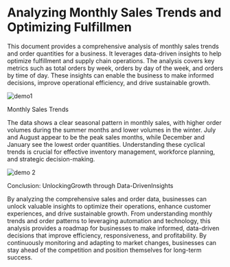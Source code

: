# Analyzing Monthly Sales Trends and Optimizing Fulfillmen

This document provides a comprehensive analysis of monthly sales trends and order quantities for a business. It leverages data-driven insights to help optimize fulfillment and supply chain operations. The analysis covers key metrics such as total orders by week, orders by day of the week, and orders by time of day. These insights can enable the business to make informed decisions, improve operational efficiency, and drive sustainable growth.

![demo1](https://github.com/user-attachments/assets/17256102-2b8f-4739-81fe-2081f831a5fb)

Monthly Sales Trends

The data shows a clear seasonal pattern in monthly sales, with higher order volumes during the summer months and lower volumes in the winter. July and August appear to be the peak sales months, while December and January see the lowest order quantities. Understanding these cyclical trends is crucial for effective inventory management, workforce planning, and strategic decision-making.

![demo 2](https://github.com/user-attachments/assets/15f45ce8-751d-4f6a-aa7d-c503721cd374)

Conclusion: UnlockingGrowth through Data-DrivenInsights

By analyzing the comprehensive sales and order data, businesses can unlock valuable insights to optimize their operations, enhance customer experiences, and drive sustainable growth. From understanding monthly trends and order patterns to leveraging automation and technology, this analysis provides a roadmap for businesses to make informed, data-driven decisions that improve efficiency, responsiveness, and profitability. By continuously monitoring and adapting to market changes, businesses can stay ahead of the competition and position themselves for long-term success.

